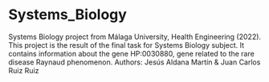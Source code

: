 # Systems_Biology

Systems Biology project from Málaga University, Health Engineering (2022). This project is the result of the final task for Systems Biology subject. It contains information about the gene HP:0030880, gene related to the rare disease Raynaud phenomenon. Authors: Jesús Aldana Martín & Juan Carlos Ruiz Ruiz